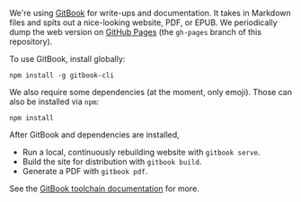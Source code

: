 We're using [GitBook][gitbook] for write-ups and documentation. It takes in Markdown files and spits out a nice-looking website, PDF, or EPUB. We periodically dump the web version on [GitHub Pages][gh-pages] (the `gh-pages` branch of this repository).

To use GitBook, install globally:

```
npm install -g gitbook-cli
```

We also require some dependencies (at the moment, only emoji). Those can also be installed via `npm`:

```
npm install
```

After GitBook and dependencies are installed,

*   Run a local, continuously rebuilding website with `gitbook serve`.
*   Build the site for distribution with `gitbook build`.
*   Generate a PDF with `gitbook pdf`.

See the [GitBook toolchain documentation][gitbook-toolchain] for more.

[gh-pages]: https://dstelljes.github.io/container-project/
[gitbook]: https://github.com/GitbookIO/gitbook
[gitbook-toolchain]: http://toolchain.gitbook.com/
